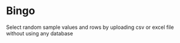 # Bingo
 Select random sample values and rows by uploading csv or excel file without using any database
